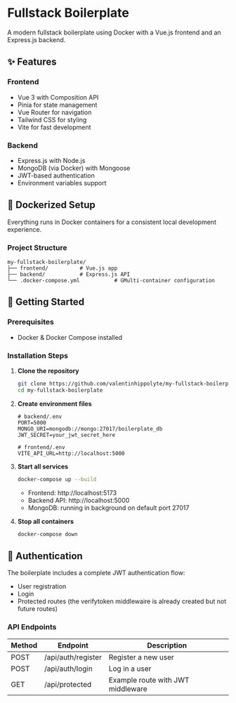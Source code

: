 # Fullstack Boilerplate

A modern fullstack boilerplate using Docker with a Vue.js frontend and an Express.js backend.

## ✨ Features

### Frontend

- Vue 3 with Composition API
- Pinia for state management
- Vue Router for navigation
- Tailwind CSS for styling
- Vite for fast development

### Backend

- Express.js with Node.js
- MongoDB (via Docker) with Mongoose
- JWT-based authentication
- Environment variables support

## 🐳 Dockerized Setup

Everything runs in Docker containers for a consistent local development experience.

### Project Structure

```
my-fullstack-boilerplate/
├── frontend/          # Vue.js app
├── backend/           # Express.js API
└── .docker-compose.yml           # GMulti-container configuration
```

## 🚀 Getting Started

### Prerequisites

- Docker & Docker Compose installed

### Installation Steps

1. **Clone the repository**

   ```bash
   git clone https://github.com/valentinhippolyte/my-fullstack-boilerplate.git
   cd my-fullstack-boilerplate
   ```

2. **Create environment files**

   ```env
   # backend/.env
   PORT=5000
   MONGO_URI=mongodb://mongo:27017/boilerplate_db
   JWT_SECRET=your_jwt_secret_here
   ```

   ```env
   # frontend/.env
   VITE_API_URL=http://localhost:5000
   ```

3. **Start all services**

   ```bash
   docker-compose up --build
   ```

   - Frontend: http://localhost:5173
   - Backend API: http://localhost:5000
   - MongoDB: running in background on default port 27017

4. **Stop all containers**
   ```bash
   docker-compose down
   ```

## 🔐 Authentication

The boilerplate includes a complete JWT authentication flow:

- User registration
- Login
- Protected routes (the verifytoken middlewaire is already created but not future routes)

### API Endpoints

| Method | Endpoint           | Description                       |
| ------ | ------------------ | --------------------------------- |
| POST   | /api/auth/register | Register a new user               |
| POST   | /api/auth/login    | Log in a user                     |
| GET    | /api/protected     | Example route with JWT middleware |
